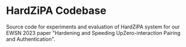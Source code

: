 # HardZiPA Codebase
Source code for experiments and evaluation of HardZiPA system for our EWSN 2023 paper "Hardening and Speeding UpZero-interaction Pairing and Authentication".
